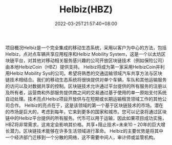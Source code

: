 ﻿---
weight: 
title: "Helbiz(HBZ)"
description: "Helbiz是一个完全集成的移动生态系统，采用以客户为中心的方法，包括Helbiz，点对点车辆共享应用程序和Helbiz Mobility System，这是一个以太坊区块链平台，对其他对移动相关服务..."
date: 2022-03-25T21:57:40+08:00
lastmod: 2022-03-25T16:45:40+08:00
draft: false
authors: ["Metabd"]
featuredImage: "helbizhbz.webp"
link: ""
tags: ["数字代币","Helbiz(HBZ)"]
categories: ["navigation"]
navigation: ["数字代币"]
lightgallery: true
toc: true
pinned: false
recommend: false
recommend1: false
---
项目概况Helbiz是一个完全集成的移动生态系统，采用以客户为中心的方法，包括Helbiz，点对点车辆共享应用程序和Helbiz Mobility System，这是一个以太坊区块链平台，对其他对移动相关服务感兴趣的公司开放区块链技术（例如保险公司）由本地HelbizCoin（HBZ）提供支持。 Helbiz将成为第一家采用HelbizCoin并利用Helbiz Mobility Sys的公司。希望将熟悉的交通运输领域汽车共享方法与区块链技术相结合。我们的移动生态系统将很快提供对单个车辆，车队和其他运输服务的访问以及对数据共享的控制。区块链技术允许通过平台提供的所有服务的注册以及所有者，运营商和外部服务提供商之间的交易通过基于使用的单一原始支付系统自动处理。技术亮点Helbiz项目开放供与在短期或长期运输租赁领域工作的其他公司合作。 Helbiz的亮点在于，这是该领域的第一个基于区块链技术的市场。潜在的市场是巨大的，考虑到每年，它来到更多的国家和城市。您可以记录将通过区块链中的Helbiz平台提供的所有服务。代币可以用于运输，因此如果项目成功实施，HBZ将非常需求，这肯定会影响其价格。共享+阻止技术=未来10 – 20年的巨大增长潜力。区块链技术能够在许多生活领域进行革命。 Helbiz的主要优势是将其中一个经济部门迁移到一个分散的网络，这不需要中间人，审计师或监管机构。
